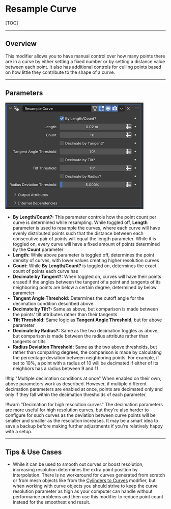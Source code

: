 # Resample Curve

[TOC]

---

## Overview
This modifier allows you to have manual control over how many points there are in a curve by either setting a fixed number or by setting a distance value between each point. It also has additional controls for culling points based on how little they contribute to the shape of a curve.

---

## Parameters
![Parameters](params/resample_curves.PNG)

* **By Length/Count?:** This parameter controls how the point count per curve is determined while resampling. While toggled off, **Length** parameter is used to resample the curves, where each curve will have evenly distributed points such that the distance between each consecutive pair of points will equal the length parameter. While it is toggled on, every curve will have a fixed amount of points determined by the **Count** parameter
* **Length:** While above parameter is toggled off, determines the point density of curves, with lower values creating higher resolution curves
* **Count:** While **By Length/Count?** is toggled on, determines the exact count of points each curve has
* **Decimate by Tangent?:** When toggled on, curves will have their points erased if the angles between the tangent of a point and tangents of its neighboring points are below a certain degree, determined by below parameter
* **Tangent Angle Threshold:** Determines the cutoff angle for the decimation condition described above
* **Decimate by Tilt?:** Same as above, but comparison is made between the points' tilt attributes rather than their tangents
* **Tilt Threshold:** Same logic as **Tangent Angle Threshold**, but for above parameter
* **Decimate by Radius?:** Same as the two decimation toggles as above, but comparison is made between the radius attribute rather than tangents or tilts
* **Radius Deviation Threshold:** Same as the two above thresholds, but rather than comparing degrees, the comparison is made by calculating the percentage deviation between neighboring points. For example, if set to 10%, a point with a radius of 10 will be decimated if either of its neighbors has a radius between 9 and 11

!!!tip "Multiple decimation conditions at once"
    When enabled on their own, above parameters work as described. However, if multiple different decimation parameters are enabled at once, points are decimated only and only if they fall within the decimation thresholds of each parameter.

!!!warn "Decimation for high resolution curves"
    The decimation parameters are more useful for high resolution curves, but they're also harder to configure for such curves as the deviation between curve points will be smaller and smaller as the resolution increases. It may be a smart idea to save a backup before making further adjustments if you're relatively happy with a setup.

---

## Tips & Use Cases

* While it can be used to smooth out curves or boost resolution, increasing resolution determines the extra point position by interpolation. There is no workaround for curves generated from scratch or from mesh objects like from the [Cylinders to Curves](../curve_generation/cylinders_to_curves.md) modifier, but when working with curve objects you should strive to keep the curve resolution parameter as high as your computer can handle without performance problems and then use this modifier to reduce point count instead for the smoothest end result.